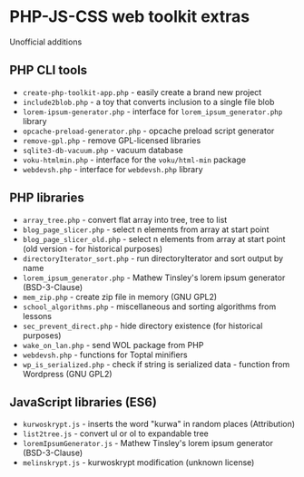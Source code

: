 # PHP-JS-CSS web toolkit extras
Unofficial additions

## PHP CLI tools
* `create-php-toolkit-app.php` - easily create a brand new project
* `include2blob.php` - a toy that converts inclusion to a single file blob
* `lorem-ipsum-generator.php` - interface for `lorem_ipsum_generator.php` library
* `opcache-preload-generator.php` - opcache preload script generator
* `remove-gpl.php` - remove GPL-licensed libraries
* `sqlite3-db-vacuum.php` - vacuum database
* `voku-htmlmin.php` - interface for the `voku/html-min` package
* `webdevsh.php` - interface for `webdevsh.php` library

## PHP libraries
* `array_tree.php` - convert flat array into tree, tree to list
* `blog_page_slicer.php` - select n elements from array at start point
* `blog_page_slicer_old.php` - select n elements from array at start point (old version - for historical purposes)
* `directoryIterator_sort.php` - run directoryIterator and sort output by name
* `lorem_ipsum_generator.php` - Mathew Tinsley's lorem ipsum generator (BSD-3-Clause)
* `mem_zip.php` - create zip file in memory (GNU GPL2)
* `school_algorithms.php` - miscellaneous and sorting algorithms from lessons
* `sec_prevent_direct.php` - hide directory existence (for historical purposes)
* `wake_on_lan.php` - send WOL package from PHP
* `webdevsh.php` - functions for Toptal minifiers
* `wp_is_serialized.php` - check if string is serialized data - function from Wordpress (GNU GPL2)

## JavaScript libraries (ES6)
* `kurwoskrypt.js` - inserts the word "kurwa" in random places (Attribution)
* `list2tree.js` - convert ul or ol to expandable tree
* `loremIpsumGenerator.js` - Mathew Tinsley's lorem ipsum generator (BSD-3-Clause)
* `melinskrypt.js` - kurwoskrypt modification (unknown license)
